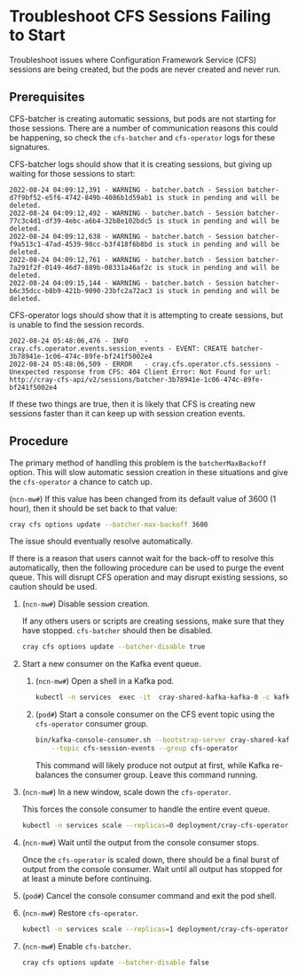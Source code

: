 # Troubleshoot CFS Sessions Failing to Start

Troubleshoot issues where Configuration Framework Service \(CFS\) sessions are being created, but the pods are never created and never run.

## Prerequisites

CFS-batcher is creating automatic sessions, but pods are not starting for those sessions. There are a number of communication reasons this could be happening, so check the `cfs-batcher` and `cfs-operator` logs for these signatures.

CFS-batcher logs should show that it is creating sessions, but giving up waiting for those sessions to start:

```text
2022-08-24 04:09:12,391 - WARNING - batcher.batch - Session batcher-d7f9bf52-e5f6-4742-849b-4086b1d59ab1 is stuck in pending and will be deleted.
2022-08-24 04:09:12,492 - WARNING - batcher.batch - Session batcher-77c3c4d1-df39-4ebc-a6b4-32b8e102bdc5 is stuck in pending and will be deleted.
2022-08-24 04:09:12,638 - WARNING - batcher.batch - Session batcher-f9a513c1-47ad-4539-98cc-b3f418f6b8bd is stuck in pending and will be deleted.
2022-08-24 04:09:12,761 - WARNING - batcher.batch - Session batcher-7a291f2f-0149-46d7-889b-08331a46af2c is stuck in pending and will be deleted.
2022-08-24 04:09:15,144 - WARNING - batcher.batch - Session batcher-b6c35dcc-b8b9-421b-9090-23bfc2a72ac3 is stuck in pending and will be deleted.
```

CFS-operator logs should show that it is attempting to create sessions, but is unable to find the session records.

```text
2022-08-24 05:48:06,476 - INFO    - cray.cfs.operator.events.session_events - EVENT: CREATE batcher-3b78941e-1c06-474c-89fe-bf241f5002e4
2022-08-24 05:48:06,509 - ERROR   - cray.cfs.operator.cfs.sessions - Unexpected response from CFS: 404 Client Error: Not Found for url: http://cray-cfs-api/v2/sessions/batcher-3b78941e-1c06-474c-89fe-bf241f5002e4
```

If these two things are true, then it is likely that CFS is creating new sessions faster than it can keep up with session creation events.

## Procedure

The primary method of handling this problem is the `batcherMaxBackoff` option. This will slow automatic session creation in these situations and give the `cfs-operator` a chance to catch up.

(`ncn-mw#`) If this value has been changed from its default value of 3600 (1 hour), then it should be set back to that value:

 ```bash
cray cfs options update --batcher-max-backoff 3600
```

The issue should eventually resolve automatically.

If there is a reason that users cannot wait for the back-off to resolve this automatically, then the following procedure can be used to purge the event queue. This will disrupt CFS operation and may disrupt existing sessions, so caution should be used.

1. (`ncn-mw#`) Disable session creation.

    If any others users or scripts are creating sessions, make sure that they have stopped. `cfs-batcher` should then be disabled.

    ```bash
    cray cfs options update --batcher-disable true
    ```

1. Start a new consumer on the Kafka event queue.

    1. (`ncn-mw#`) Open a shell in a Kafka pod.

        ```bash
        kubectl -n services  exec -it  cray-shared-kafka-kafka-0 -c kafka -- /bin/bash
        ```

    1. (`pod#`) Start a console consumer on the CFS event topic using the `cfs-operator` consumer group.

        ```bash
        bin/kafka-console-consumer.sh --bootstrap-server cray-shared-kafka-kafka-0.cray-shared-kafka-kafka-brokers.services.svc.cluster.local:9092 \
            --topic cfs-session-events --group cfs-operator
        ```

       This command will likely produce not output at first, while Kafka re-balances the consumer group. Leave this command running.

1. (`ncn-mw#`) In a new window, scale down the `cfs-operator`.

    This forces the console consumer to handle the entire event queue.

    ```bash
    kubectl -n services scale --replicas=0 deployment/cray-cfs-operator
    ```

1. (`ncn-mw#`) Wait until the output from the console consumer stops.

    Once the `cfs-operator` is scaled down, there should be a final burst of output from the console consumer. Wait until all output has stopped for at least a minute before continuing.

1. (`pod#`) Cancel the console consumer command and exit the pod shell.

1. (`ncn-mw#`) Restore `cfs-operator`.

    ```bash
    kubectl -n services scale --replicas=1 deployment/cray-cfs-operator
    ```

1. (`ncn-mw#`) Enable `cfs-batcher`.

    ```bash
    cray cfs options update --batcher-disable false
    ```
